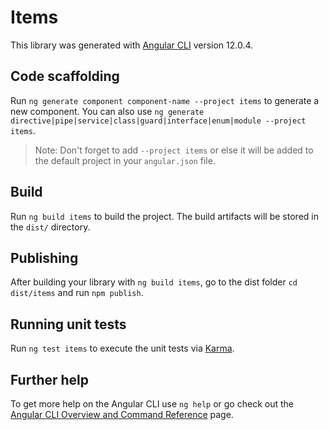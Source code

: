 # Items

This library was generated with [Angular CLI](https://github.com/angular/angular-cli) version 12.0.4.

## Code scaffolding

Run `ng generate component component-name --project items` to generate a new component. You can also use `ng generate directive|pipe|service|class|guard|interface|enum|module --project items`.
> Note: Don't forget to add `--project items` or else it will be added to the default project in your `angular.json` file. 

## Build

Run `ng build items` to build the project. The build artifacts will be stored in the `dist/` directory.

## Publishing

After building your library with `ng build items`, go to the dist folder `cd dist/items` and run `npm publish`.

## Running unit tests

Run `ng test items` to execute the unit tests via [Karma](https://karma-runner.github.io).

## Further help

To get more help on the Angular CLI use `ng help` or go check out the [Angular CLI Overview and Command Reference](https://angular.io/cli) page.

